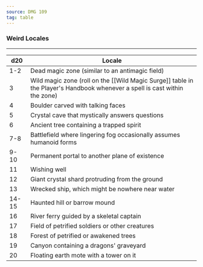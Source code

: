 ```yaml
---
source: DMG 109
tag: table
---
```


### Weird Locales
---
|d20|Locale|
|----|------------|
|1-2|Dead magic zone (similar to an antimagic field)|
|3|Wild magic zone (roll on the [[Wild Magic Surge]] table in the Player's Handbook whenever a spell is cast within the zone)|
|4|Boulder carved with talking faces|
|5|Crystal cave that mystically answers questions|
|6|Ancient tree containing a trapped spirit|
|7-8|Battlefield where lingering fog occasionally assumes humanoid forms|
|9-10|Permanent portal to another plane of existence|
|11|Wishing well|
|12|Giant crystal shard protruding from the ground|
|13|Wrecked ship, which might be nowhere near water|
|14-15|Haunted hill or barrow mound|
|16|River ferry guided by a skeletal captain|
|17|Field of petrified soldiers or other creatures|
|18|Forest of petrified or awakened trees|
|19|Canyon containing a dragons' graveyard|
|20|Floating earth mote with a tower on it|
